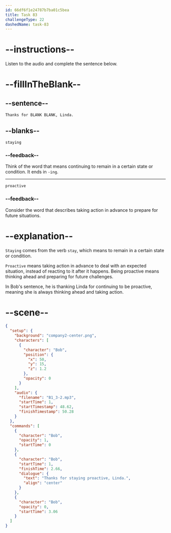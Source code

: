 ```yaml
---
id: 66df6f1e24787b7ba01c5bea
title: Task 83
challengeType: 22
dashedName: task-83
---
```

<!--
AUDIO REFERENCE:
Bob: Thanks for staying proactive, Linda.
-->

# --instructions--

Listen to the audio and complete the sentence below.

# --fillInTheBlank--

## --sentence--

`Thanks for BLANK BLANK, Linda.`

## --blanks--

`staying`

### --feedback--

Think of the word that means continuing to remain in a certain state or condition. It ends in `-ing`.

---

`proactive`

### --feedback--

Consider the word that describes taking action in advance to prepare for future situations.

# --explanation--

`Staying` comes from the verb `stay`, which means to remain in a certain state or condition. 

`Proactive` means taking action in advance to deal with an expected situation, instead of reacting to it after it happens. Being proactive means thinking ahead and preparing for future challenges.

In Bob's sentence, he is thanking Linda for continuing to be proactive, meaning she is always thinking ahead and taking action.

# --scene--

```json
{
  "setup": {
    "background": "company2-center.png",
    "characters": [
      {
        "character": "Bob",
        "position": {
          "x": 50,
          "y": 15,
          "z": 1.2
        },
        "opacity": 0
      }
    ],
    "audio": {
      "filename": "B1_3-2.mp3",
      "startTime": 1,
      "startTimestamp": 48.62,
      "finishTimestamp": 50.28
    }
  },
  "commands": [
    {
      "character": "Bob",
      "opacity": 1,
      "startTime": 0
    },
    {
      "character": "Bob",
      "startTime": 1,
      "finishTime": 2.66,
      "dialogue": {
        "text": "Thanks for staying proactive, Linda.",
        "align": "center"
      }
    },
    {
      "character": "Bob",
      "opacity": 0,
      "startTime": 3.06
    }
  ]
}
```
